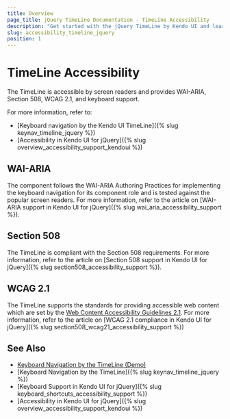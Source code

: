 ```yaml
---
title: Overview
page_title: jQuery TimeLine Documentation - TimeLine Accessibility
description: "Get started with the jQuery TimeLine by Kendo UI and learn about its accessibility support for WAI-ARIA, Section 508, and WCAG 2.1."
slug: accessibility_timeline_jquery
position: 1
---
```


# TimeLine Accessibility

The TimeLine is accessible by screen readers and provides WAI-ARIA, Section 508, WCAG 2.1, and keyboard support.

For more information, refer to:
* [Keyboard navigation by the Kendo UI TimeLine]({% slug keynav_timeline_jquery %})
* [Accessibility in Kendo UI for jQuery]({% slug overview_accessibility_support_kendoui %})

## WAI-ARIA

The component follows the WAI-ARIA Authoring Practices for implementing the keyboard navigation for its component role and is tested against the popular screen readers. For more information, refer to the article on [WAI-ARIA support in Kendo UI for jQuery]({% slug wai_aria_accessibility_support %}).

## Section 508

The TimeLine is compliant with the Section 508 requirements. For more information, refer to the article on [Section 508 support in Kendo UI for jQuery]({% slug section508_accessibility_support %}).

## WCAG 2.1

The TimeLine supports the standards for providing accessible web content which are set by the [Web Content Accessibility Guidelines 2.1](https://www.w3.org/TR/WCAG/). For more information, refer to the article on [WCAG 2.1 compliance in Kendo UI for jQuery]({% slug section508_wcag21_accessibility_support %})

## See Also

* [Keyboard Navigation by the TimeLine (Demo)](https://demos.telerik.com/kendo-ui/timeline/keyboard-navigation)
* [Keyboard Navigation by the TimeLine]({% slug keynav_timeline_jquery %})
* [Keyboard Support in Kendo UI for jQuery]({% slug keyboard_shortcuts_accessibility_support %})
* [Accessibility in Kendo UI for jQuery]({% slug overview_accessibility_support_kendoui %})
